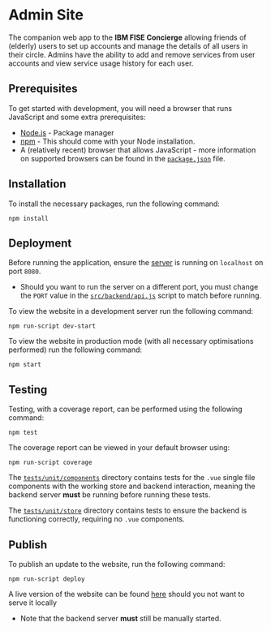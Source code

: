 # Admin Site

The companion web app to the **IBM FISE Concierge** allowing friends of (elderly)
users to set up accounts and manage the details of all users in their circle. Admins
have the ability to add and remove services from user accounts and view service
usage history for each user.

## Prerequisites

To get started with development, you will need a browser that runs JavaScript and
some extra prerequisites:

-   [Node.js](https://nodejs.org) - Package manager
-   [npm](https://www.npmjs.com/get-npm) - This should come with your Node installation.
-   A (relatively recent) browser that allows JavaScript - more information on supported browsers can be found in the [`package.json`](https://github.com/UCLComputerScience/COMP0016_2020_21_Team25/blob/9d2ed43ad6e29286b3ac329b5479949a2092c5c2/Admin%20Site/package.json#L62) file.

## Installation

To install the necessary packages, run the following command:

    npm install

## Deployment

Before running the application, ensure the [server](https://github.com/UCLComputerScience/COMP0016_2020_21_Team25/tree/main/Backend) is running on `localhost` on port `8080`.

-   Should you want to run the server on a different port, you must change the `PORT` value in the [`src/backend/api.js`](https://github.com/UCLComputerScience/COMP0016_2020_21_Team25/tree/main/Admin%20Site/src/backend/api.js#L3) script to match before running.

To view the website in a development server run the following command:

    npm run-script dev-start

To view the website in production mode (with all necessary optimisations performed) run the following command:

    npm start

## Testing

Testing, with a coverage report, can be performed using the following command:

    npm test

The coverage report can be viewed in your default browser using:

    npm run-script coverage

The [`tests/unit/components`](https://github.com/UCLComputerScience/COMP0016_2020_21_Team25/tree/main/Admin%20Site/tests/unit/components) directory contains tests for the `.vue` single file components with the working store and backend interaction, meaning the backend server **must** be running before running these tests.

The [`tests/unit/store`](https://github.com/UCLComputerScience/COMP0016_2020_21_Team25/tree/main/Admin%20Site/tests/unit/components) directory contains tests to ensure the backend is functioning correctly, requiring no `.vue` components.

## Publish

To publish an update to the website, run the following command:

    npm run-script deploy

A live version of the website can be found [here](https://fise-concierge.web.app/) should you not want to serve it locally

-   Note that the backend server **must** still be manually started.
